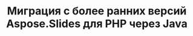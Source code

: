 ---
title: Миграция с более ранних версий Aspose.Slides для PHP через Java
type: docs
weight: 320
url: /ru/php-java/migration-from-earlier-versions-of-aspose-slides-for-java/
---